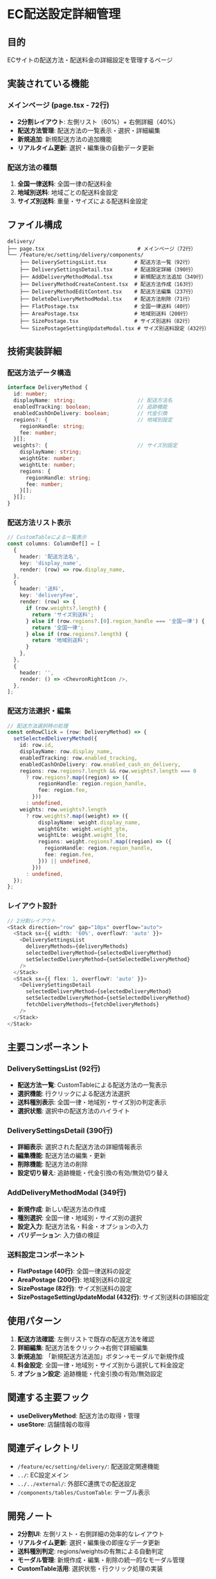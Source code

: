 # EC配送設定詳細管理

## 目的
ECサイトの配送方法・配送料金の詳細設定を管理するページ

## 実装されている機能

### メインページ (page.tsx - 72行)
- **2分割レイアウト**: 左側リスト（60%）+ 右側詳細（40%）
- **配送方法管理**: 配送方法の一覧表示・選択・詳細編集
- **新規追加**: 新規配送方法の追加機能
- **リアルタイム更新**: 選択・編集後の自動データ更新

### 配送方法の種類
1. **全国一律送料**: 全国一律の配送料金
2. **地域別送料**: 地域ごとの配送料金設定
3. **サイズ別送料**: 重量・サイズによる配送料金設定

## ファイル構成
```
delivery/
├── page.tsx                              # メインページ（72行）
└── /feature/ec/setting/delivery/components/
    ├── DeliverySettingsList.tsx         # 配送方法一覧（92行）
    ├── DeliverySettingsDetail.tsx       # 配送設定詳細（390行）
    ├── AddDeliveryMethodModal.tsx       # 新規配送方法追加（349行）
    ├── DeliveryMethodCreateContent.tsx  # 配送方法作成（163行）
    ├── DeliveryMethodEditContent.tsx    # 配送方法編集（237行）
    ├── DeleteDeliveryMethodModal.tsx    # 配送方法削除（71行）
    ├── FlatPostage.tsx                  # 全国一律送料（40行）
    ├── AreaPostage.tsx                  # 地域別送料（200行）
    ├── SizePostage.tsx                  # サイズ別送料（82行）
    └── SizePostageSettingUpdateModal.tsx # サイズ別送料設定（432行）
```

## 技術実装詳細

### 配送方法データ構造
```typescript
interface DeliveryMethod {
  id: number;
  displayName: string;                    // 配送方法名
  enabledTracking: boolean;               // 追跡機能
  enabledCashOnDelivery: boolean;         // 代金引換
  regions?: {                             // 地域別設定
    regionHandle: string;
    fee: number;
  }[];
  weights?: {                             // サイズ別設定
    displayName: string;
    weightGte: number;
    weightLte: number;
    regions: {
      regionHandle: string;
      fee: number;
    }[];
  }[];
}
```

### 配送方法リスト表示
```typescript
// CustomTableによる一覧表示
const columns: ColumnDef[] = [
  {
    header: '配送方法名',
    key: 'display_name',
    render: (row) => row.display_name,
  },
  {
    header: '送料',
    key: 'deliveryFee',
    render: (row) => {
      if (row.weights?.length) {
        return 'サイズ別送料';
      } else if (row.regions?.[0].region_handle === '全国一律') {
        return '全国一律';
      } else if (row.regions?.length) {
        return '地域別送料';
      }
    },
  },
  {
    header: '',
    render: () => <ChevronRightIcon />,
  },
];
```

### 配送方法選択・編集
```typescript
// 配送方法選択時の処理
const onRowClick = (row: DeliveryMethod) => {
  setSelectedDeliveryMethod({
    id: row.id,
    displayName: row.display_name,
    enabledTracking: row.enabled_tracking,
    enabledCashOnDelivery: row.enabled_cash_on_delivery,
    regions: row.regions?.length && row.weights?.length === 0
      ? row.regions?.map((region) => ({
          regionHandle: region.region_handle,
          fee: region.fee,
        }))
      : undefined,
    weights: row.weights?.length
      ? row.weights?.map((weight) => ({
          displayName: weight.display_name,
          weightGte: weight.weight_gte,
          weightLte: weight.weight_lte,
          regions: weight.regions?.map((region) => ({
            regionHandle: region.region_handle,
            fee: region.fee,
          })) || undefined,
        }))
      : undefined,
  });
};
```

### レイアウト設計
```typescript
// 2分割レイアウト
<Stack direction="row" gap="10px" overflow="auto">
  <Stack sx={{ width: '60%', overflowY: 'auto' }}>
    <DeliverySettingsList
      deliveryMethods={deliveryMethods}
      selectedDeliveryMethod={selectedDeliveryMethod}
      setSelectedDeliveryMethod={setSelectedDeliveryMethod}
    />
  </Stack>
  <Stack sx={{ flex: 1, overflowY: 'auto' }}>
    <DeliverySettingsDetail
      selectedDeliveryMethod={selectedDeliveryMethod}
      setSelectedDeliveryMethod={setSelectedDeliveryMethod}
      fetchDeliveryMethods={fetchDeliveryMethods}
    />
  </Stack>
</Stack>
```

## 主要コンポーネント

### DeliverySettingsList (92行)
- **配送方法一覧**: CustomTableによる配送方法の一覧表示
- **選択機能**: 行クリックによる配送方法選択
- **送料種別表示**: 全国一律・地域別・サイズ別の判定表示
- **選択状態**: 選択中の配送方法のハイライト

### DeliverySettingsDetail (390行)
- **詳細表示**: 選択された配送方法の詳細情報表示
- **編集機能**: 配送方法の編集・更新
- **削除機能**: 配送方法の削除
- **設定切り替え**: 追跡機能・代金引換の有効/無効切り替え

### AddDeliveryMethodModal (349行)
- **新規作成**: 新しい配送方法の作成
- **種別選択**: 全国一律・地域別・サイズ別の選択
- **設定入力**: 配送方法名・料金・オプションの入力
- **バリデーション**: 入力値の検証

### 送料設定コンポーネント
- **FlatPostage (40行)**: 全国一律送料の設定
- **AreaPostage (200行)**: 地域別送料の設定
- **SizePostage (82行)**: サイズ別送料の設定
- **SizePostageSettingUpdateModal (432行)**: サイズ別送料の詳細設定

## 使用パターン
1. **配送方法確認**: 左側リストで既存の配送方法を確認
2. **詳細編集**: 配送方法をクリック→右側で詳細編集
3. **新規追加**: 「新規配送方法追加」ボタン→モーダルで新規作成
4. **料金設定**: 全国一律・地域別・サイズ別から選択して料金設定
5. **オプション設定**: 追跡機能・代金引換の有効/無効設定

## 関連する主要フック
- **useDeliveryMethod**: 配送方法の取得・管理
- **useStore**: 店舗情報の取得

## 関連ディレクトリ
- `/feature/ec/setting/delivery/`: 配送設定関連機能
- `../`: EC設定メイン
- `../../external/`: 外部EC連携での配送設定
- `/components/tables/CustomTable`: テーブル表示

## 開発ノート
- **2分割UI**: 左側リスト・右側詳細の効率的なレイアウト
- **リアルタイム更新**: 選択・編集後の即座なデータ更新
- **送料種別判定**: regions/weightsの有無による自動判定
- **モーダル管理**: 新規作成・編集・削除の統一的なモーダル管理
- **CustomTable活用**: 選択状態・行クリック処理の実装 